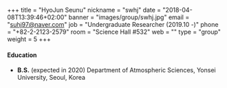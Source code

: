 +++
title = "HyoJun Seunu"
nickname = "swhj"
date = "2018-04-08T13:39:46+02:00"
banner = "images/group/swhj.jpg"
email = "suhj97@naver.com"
job = "Undergraduate Researcher (2019.10 -)"
phone = "+82-2-2123-2579"
room = "Science Hall #532"
web = ""
type = "group"
weight = 5
+++

#### Education
+ **B.S.** (expected in 2020) Department of Atmospheric Sciences, Yonsei University, Seoul, Korea
